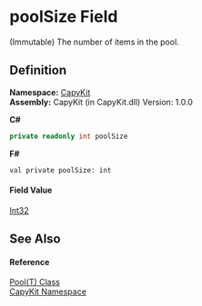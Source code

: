 # poolSize Field


(Immutable) The number of items in the pool.



## Definition
**Namespace:** <a href="N_CapyKit.md">CapyKit</a>  
**Assembly:** CapyKit (in CapyKit.dll) Version: 1.0.0

**C#**
``` C#
private readonly int poolSize
```
**F#**
``` F#
val private poolSize: int
```



#### Field Value
<a href="https://learn.microsoft.com/dotnet/api/system.int32" target="_blank" rel="noopener noreferrer">Int32</a>

## See Also


#### Reference
<a href="T_CapyKit_Pool_1.md">Pool(T) Class</a>  
<a href="N_CapyKit.md">CapyKit Namespace</a>  
